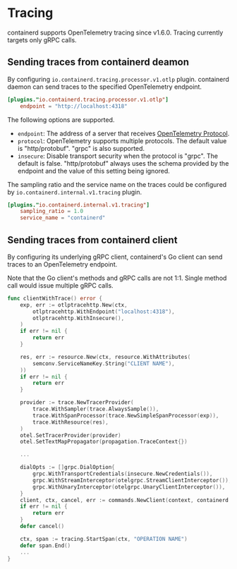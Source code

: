 # Tracing

containerd supports OpenTelemetry tracing since v1.6.0.
Tracing currently targets only gRPC calls.

## Sending traces from containerd deamon

By configuring `io.containerd.tracing.processor.v1.otlp` plugin.
containerd daemon can send traces to the specified OpenTelemetry endpoint.

```toml
[plugins."io.containerd.tracing.processor.v1.otlp"]
    endpoint = "http://localhost:4318"
```

The following options are supported.

- `endpoint`: The address of a server that receives [OpenTelemetry Protocol](https://github.com/open-telemetry/opentelemetry-specification/blob/v1.8.0/specification/protocol/otlp.md).
- `protocol`: OpenTelemetry supports multiple protocols.
  The default value is "http/protobuf". "grpc" is also supported.
- `insecure`: Disable transport security when the protocol is "grpc". The default is false.
  "http/protobuf" always uses the schema provided by the endpoint and
  the value of this setting being ignored.

The sampling ratio and the service name on the traces could be configured by
`io.containerd.internal.v1.tracing` plugin.

```toml
[plugins."io.containerd.internal.v1.tracing"]
    sampling_ratio = 1.0
    service_name = "containerd"
```

## Sending traces from containerd client

By configuring its underlying gRPC client, containerd's Go client can send
traces to an OpenTelemetry endpoint.

Note that the Go client's methods and gRPC calls are not 1:1. Single method
call would issue multiple gRPC calls.

```go
func clientWithTrace() error {
	exp, err := otlptracehttp.New(ctx,
		otlptracehttp.WithEndpoint("localhost:4318"),
		otlptracehttp.WithInsecure(),
	)
	if err != nil {
		return err
	}

	res, err := resource.New(ctx, resource.WithAttributes(
		semconv.ServiceNameKey.String("CLIENT NAME"),
	))
	if err != nil {
		return err
	}

	provider := trace.NewTracerProvider(
		trace.WithSampler(trace.AlwaysSample()),
		trace.WithSpanProcessor(trace.NewSimpleSpanProcessor(exp)),
		trace.WithResource(res),
	)
	otel.SetTracerProvider(provider)
	otel.SetTextMapPropagator(propagation.TraceContext{})

    ...

    dialOpts := []grpc.DialOption{
        grpc.WithTransportCredentials(insecure.NewCredentials()),
        grpc.WithStreamInterceptor(otelgrpc.StreamClientInterceptor()),
        grpc.WithUnaryInterceptor(otelgrpc.UnaryClientInterceptor()),
    }
    client, ctx, cancel, err := commands.NewClient(context, containerd.WithDialOpts(dialOpts))
    if err != nil {
        return err
    }
    defer cancel()

    ctx, span := tracing.StartSpan(ctx, "OPERATION NAME")
    defer span.End()
    ...
}
```

